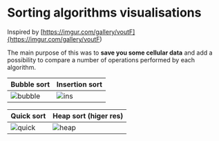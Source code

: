 # Sorting algorithms visualisations
Inspired by [https://imgur.com/gallery/voutF]{https://imgur.com/gallery/voutF)

The main purpose of this was to **save you some cellular data** and add a possibility to compare a number of operations performed by each algorithm.

| Bubble sort | Insertion sort |
| --- | --- |
| ![bubble](https://user-images.githubusercontent.com/1980807/50388176-82467600-06d4-11e9-9071-9f7542c7bb1d.gif) | ![ins](https://user-images.githubusercontent.com/1980807/50388177-82467600-06d4-11e9-9cc2-cb574cca3ca2.gif) |


| Quick sort | Heap sort (higer res) |
| --- | --- |
| ![quick](https://user-images.githubusercontent.com/1980807/50388175-81addf80-06d4-11e9-93e8-5e61c6a94f4b.gif) | ![heap](https://user-images.githubusercontent.com/1980807/50388174-81addf80-06d4-11e9-8f58-ba7598f49eec.gif) |
